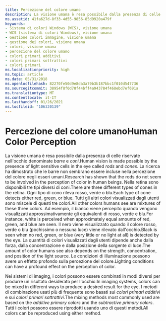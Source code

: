 ```yaml
---
title: Percezione del colore umano
description: La visione umana è resa possibile dalla presenza di celle riservate nell'occhio denominate barre e coni.
ms.assetid: 41fa627d-8f33-4d55-9856-85d9920a479f
keywords:
- Sistema di colori Windows (WCS), visione umana
- WCS (sistema di colori Windows), visione umana
- Gestione colori immagine, visione umana
- gestione dei colori, visione umana
- colori, visione umana
- percezione del colore umano
- colori primari additivi
- colori primari sottrattivi
- colori primari
ms.localizationpriority: high
ms.topic: article
ms.date: 05/31/2018
ms.openlocfilehash: 82270fe50d9e8da3a79b3b187bbc1f010d547736
ms.sourcegitcommit: 38954f8f0d70f44bff4a943784f468ebd7ef691a
ms.translationtype: MT
ms.contentlocale: it-IT
ms.lasthandoff: 01/26/2021
ms.locfileid: "106320139"
---
```

# <a name="human-color-perception"></a><span data-ttu-id="fcb4c-112">Percezione del colore umano</span><span class="sxs-lookup"><span data-stu-id="fcb4c-112">Human Color Perception</span></span>

<span data-ttu-id="fcb4c-113">La visione umana è resa possibile dalla presenza di celle riservate nell'occhio denominate *barre* e *coni*.</span><span class="sxs-lookup"><span data-stu-id="fcb4c-113">Human vision is made possible by the presence of light sensitive cells in the eye called *rods* and *cones*.</span></span> <span data-ttu-id="fcb4c-114">La ricerca ha dimostrato che le barre non sembrano essere incluse nella percezione del colore negli esseri umani.</span><span class="sxs-lookup"><span data-stu-id="fcb4c-114">Research has shown that the rods do not seem to be involved in the perception of color in human beings.</span></span> <span data-ttu-id="fcb4c-115">Nella retina sono disponibili tre tipi diversi di coni.</span><span class="sxs-lookup"><span data-stu-id="fcb4c-115">There are three different types of cones in the retina.</span></span> <span data-ttu-id="fcb4c-116">Ogni tipo di cono rileva rosso, verde o blu.</span><span class="sxs-lookup"><span data-stu-id="fcb4c-116">Each type of cone detects either red, green, or blue.</span></span> <span data-ttu-id="fcb4c-117">Tutti gli altri colori visualizzati dagli utenti sono miscele di questi tre colori.</span><span class="sxs-lookup"><span data-stu-id="fcb4c-117">All other colors humans see are mixtures of these three colors.</span></span> <span data-ttu-id="fcb4c-118">Ad esempio, il bianco viene percepito quando vengono visualizzati approssimativamente gli equivalenti di rosso, verde e blu.</span><span class="sxs-lookup"><span data-stu-id="fcb4c-118">For instance, white is perceived when approximately equal amounts of red, green, and blue are seen.</span></span> <span data-ttu-id="fcb4c-119">Il nero viene visualizzato quando il colore rosso, verde o blu (pochissimo o nessuna luce) viene rilevato dall'occhio.</span><span class="sxs-lookup"><span data-stu-id="fcb4c-119">Black is seen when no red, green, or blue (very little or no light at all) is detected by the eye.</span></span> <span data-ttu-id="fcb4c-120">La quantità di colori visualizzati dagli utenti dipende anche dalla forza, dalla concentrazione e dalla posizione della sorgente di luce.</span><span class="sxs-lookup"><span data-stu-id="fcb4c-120">The amount of color humans see also depends on the strength, concentration, and position of the light source.</span></span> <span data-ttu-id="fcb4c-121">Le condizioni di illuminazione possono avere un effetto profondo sulla percezione del colore.</span><span class="sxs-lookup"><span data-stu-id="fcb4c-121">Lighting conditions can have a profound effect on the perception of color.</span></span>

<span data-ttu-id="fcb4c-122">Nei sistemi di imaging, i colori possono essere combinati in modi diversi per produrre un risultato desiderato per l'occhio.</span><span class="sxs-lookup"><span data-stu-id="fcb4c-122">In imaging systems, colors can be mixed in different ways to produce a desired result for the eye.</span></span> <span data-ttu-id="fcb4c-123">I metodi di combinazione usati più di frequente sono basati sui *colori primari additivi* e sui *colori primari sottrattivi*.</span><span class="sxs-lookup"><span data-stu-id="fcb4c-123">The mixing methods most commonly used are based on the *additive primary colors* and the *subtractive primary colors*.</span></span> <span data-ttu-id="fcb4c-124">Tutti i colori possono essere riprodotti usando uno di questi metodi.</span><span class="sxs-lookup"><span data-stu-id="fcb4c-124">All colors can be reproduced using either method.</span></span>

 

 




